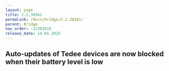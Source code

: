 ```yaml
---
layout: page
title: 2.2.38361
permalink: /docs/bridge/2.2.38361/
parent: Bridge
nav_order: -22383610
release_date: 14.05.2025
---
```


## Auto-updates of Tedee devices are now blocked when their battery level is low
